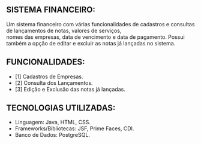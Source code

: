 ## SISTEMA FINANCEIRO:
Um sistema financeiro com várias funcionalidades de cadastros e consultas de lançamentos de notas, valores de serviços,		
nomes das empresas, data de vencimento e data de pagamento. Possui também a opção de editar e excluir as notas já lançadas no sistema.	

## FUNCIONALIDADES:
- [1] Cadastros de Empresas.
- [2] Consulta dos Lançamentos.
- [3] Edição e Exclusão das notas já lançadas.

## TECNOLOGIAS UTILIZADAS:
- Linguagem: Java, HTML, CSS.
- Frameworks/Bibliotecas: JSF, Prime Faces, CDI.
- Banco de Dados: PostgreSQL.
